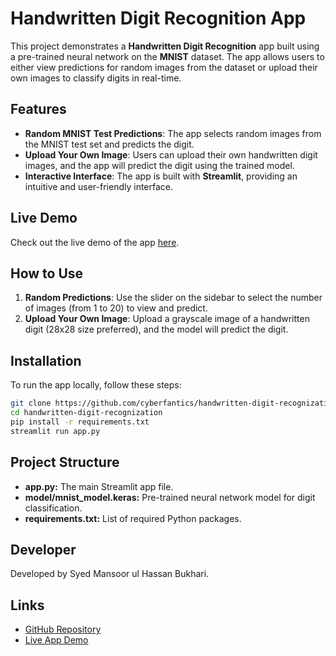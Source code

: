 # Handwritten Digit Recognition App

This project demonstrates a **Handwritten Digit Recognition** app built using a pre-trained neural network on the **MNIST** dataset. The app allows users to either view predictions for random images from the dataset or upload their own images to classify digits in real-time.

## Features

- **Random MNIST Test Predictions**: The app selects random images from the MNIST test set and predicts the digit.
- **Upload Your Own Image**: Users can upload their own handwritten digit images, and the app will predict the digit using the trained model.
- **Interactive Interface**: The app is built with **Streamlit**, providing an intuitive and user-friendly interface.
  
## Live Demo

Check out the live demo of the app [here](https://cyberfantics-handwritten-digit-recognization-app-bhp9rc.streamlit.app/).

## How to Use

1. **Random Predictions**: Use the slider on the sidebar to select the number of images (from 1 to 20) to view and predict.
2. **Upload Your Own Image**: Upload a grayscale image of a handwritten digit (28x28 size preferred), and the model will predict the digit.

## Installation

To run the app locally, follow these steps:

   ```bash
   git clone https://github.com/cyberfantics/handwritten-digit-recognization.git
   cd handwritten-digit-recognization
   pip install -r requirements.txt
   streamlit run app.py
   ```

## Project Structure
- **app.py:** The main Streamlit app file.
- **model/mnist_model.keras:** Pre-trained neural network model for digit classification.
- **requirements.txt:** List of required Python packages.

## Developer
Developed by Syed Mansoor ul Hassan Bukhari.

## Links

- [GitHub Repository](https://github.com/cyberfantics/handwritten-digit-recognization)
- [Live App Demo](https://cyberfantics-handwritten-digit-recognization-app-bhp9rc.streamlit.app/)
